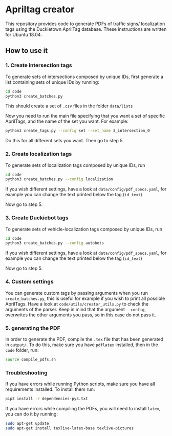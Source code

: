 # Apriltag creator

This repository provides code to generate PDFs of traffic signs/ localization tags using the Duckietown AprilTag database.
These instructions are written for Ubuntu 18.04.

## How to use it

### 1. Create intersection tags
To generate sets of intersections composed by unique IDs, first generate a list containing sets of unique IDs by running:

```bash
cd code
python3 create_batches.py
```

This should create a set of `.csv` files in the folder `data/lists`

Now you need to run the main file specifying that you want a set of specific AprilTags, and the name of the set you want. For example:
```bash
python3 create_tags.py --config set --set_name 3_intersection_0
```

Do this for all different sets you want. Then go to step 5.

### 2. Create localization tags
To generate sets of localization tags composed by unique IDs, run

```bash
cd code
python3 create_batches.py --config localization
```

If you wish different settings, have a look at `data/config/pdf_specs.yaml`, for example you can change the
text printed below the tag (`id_text`)

Now go to step 5.

### 3. Create Duckiebot tags
To generate sets of vehicle-localization tags composed by unique IDs, run

```bash
cd code
python3 create_batches.py --config autobots
```

If you wish different settings, have a look at `data/config/pdf_specs.yaml`, for example you can change the
text printed below the tag (`id_text`)

Now go to step 5.

### 4. Custom settings
You can generate custom tags by passing arguments when you run `create_batches.py`, this is useful for example if 
you wish to print all possible AprilTags. Have a look at `code/utils/creator_utils.py` to check the arguments of the parser.
Keep in mind that the argument `--config`, overwrites the other arguments you pass, so in this case do not pass it.


### 5. generating the PDF
In order to generate the PDF, compile the `.tex` file that has been generated in `output/`. To do this, make sure you
have `pdflatex` installed, then in the `code` folder, run:

```bash
source compile_pdfs.sh
```

### Troubleshooting
If you have errors while running Python scripts, make sure you have all requirements installed. To install them run:

```bash
pip3 install -r dependencies-py3.txt
```

If you have errors while compiling the PDFs, you will need to install `latex`, you can do it by running:

```bash
sudo apt-get update
sudo apt-get install texlive-latex-base texlive-pictures
```
